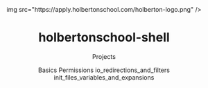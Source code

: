 <div align="center">
img src="https://apply.holbertonschool.com/holberton-logo.png" />
<h1> holbertonschool-shell </h1>
  
  Projects
  
  Basics
  Permissions
  io_redirections_and_filters
  init_files_variables_and_expansions
